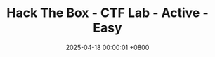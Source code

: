 ---
title: Hack The Box - CTF Lab - Active - Easy
date: 2025-04-18 00:00:01 +0800
image: /images/thumbnails/Soccer.png
categories: [HTB Labs]
tags: [CPTS, Easy]
---